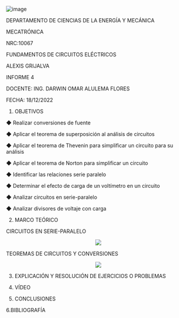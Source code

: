 ![image](https://user-images.githubusercontent.com/117738904/203578757-2d4a77f7-4cd5-473d-9248-a11d38c5016a.png)

DEPARTAMENTO DE CIENCIAS DE LA ENERGÍA Y MECÁNICA

MECATRÓNICA

NRC:10067

FUNDAMENTOS DE CIRCUITOS ELÉCTRICOS

ALEXIS GRIJALVA

INFORME 4

DOCENTE: ING. DARWIN OMAR ALULEMA FLORES

FECHA: 18/12/2022

1. OBJETIVOS

◆ Realizar conversiones de fuente 

◆ Aplicar el teorema de superposición al análisis de circuitos 

◆ Aplicar el teorema de Thevenin para simplificar un circuito para su análisis

◆ Aplicar el teorema de Norton para simplificar un circuito 

◆ Identificar las relaciones serie paralelo

◆ Determinar el efecto de carga de un voltímetro en un circuito

◆ Analizar circuitos en serie-paralelo

◆ Analizar divisores de voltaje con carga


2. MARCO TEÓRICO

CIRCUITOS EN  SERIE-PARALELO

<p align="center">
<image src= "https://user-images.githubusercontent.com/117738904/208256365-6e3101c0-9dc9-4ad9-aa3d-890e6991dad3.png"/>
</p>

TEOREMAS DE CIRCUITOS Y CONVERSIONES

<p align="center">
<image src= "https://user-images.githubusercontent.com/117738904/208256473-69cb6f5c-f03b-4d10-ac68-90f3931ee611.png"/>
</p>






3. EXPLICACIÓN Y RESOLUCIÓN DE EJERCICIOS O PROBLEMAS

4. VÍDEO

5. CONCLUSIONES


6.BIBLIOGRAFÍA 
